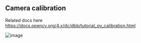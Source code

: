 ## Camera calibration

Related docs here https://docs.opencv.org/4.x/dc/dbb/tutorial_py_calibration.html

![image](https://user-images.githubusercontent.com/7438866/168033365-7e1f4044-00b3-41ed-aae5-0a0e3962b0e9.png)
